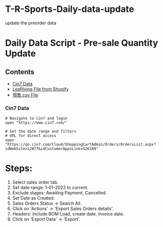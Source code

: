 # T-R-Sports-Daily-data-update
update the preorder data
# Daily Data Script - Pre-sale Quantity Update

## Contents
- [Cin7 Data](#cin7-data)
- [Leafliving File from Shopify](#leafliving-file-from-shopify)
- [预售.csv File](#预售csv-file)

### Cin7 Data
```
# Navigate to Cin7 and login
open "https://www.cin7.com/"

# Set the date range and filters
# URL for direct access
open "https://go.cin7.com/Cloud/ShoppingCartAdmin/Orders/OrdersList.aspx?idWebSite=12877&idCustomerAppsLink=526109"
```
# Steps:
 1. Select sales order tab.
 2. Set date range: 1-01-2022 to current.
 3. Exclude stages: Awaiting Payment, Cancelled.
 4. Set Date as Created.
 5. Sales Orders Status -> Search All.
 6. Click on 'Actions' -> 'Export Sales Orders details'.
 7. Headers: Include BOM Load, create date, Invoice date.
 8. Click on 'Export Data' -> 'Export'.

